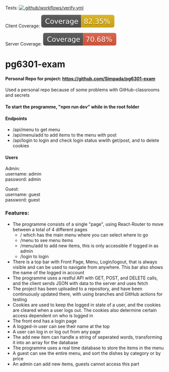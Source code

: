 Tests: 
[![.github/workflows/verify.yml](https://github.com/Simpada/pg6301-exam/actions/workflows/verify.yml/badge.svg)](https://github.com/Simpada/pg6301-exam/actions/workflows/verify.yml)

Client Coverage: 
[![](client/coverage/badge.svg)](https://github.com/Simpada/pg6301-exam/commit/368f64f1d36ddf2f36dcd4cf76d74b4a49b1648a#commitcomment-90742740)

Server Coverage: 
[![](server/coverage/badge.svg)](https://github.com/Simpada/pg6301-exam/commit/368f64f1d36ddf2f36dcd4cf76d74b4a49b1648a#commitcomment-90742761)

# pg6301-exam

#### Personal Repo for project: https://github.com/Simpada/pg6301-exam
Used a personal repo because of some problems with GitHub-classrooms and secrets

#### To start the programme, "npm run dev" while in the root folder

#### Endpoints
- /api/menu to get menu
- /api/menu/add to add items to the menu with post
- /api/login to login and check login status wwith get/post, and to delete cookies

#### Users
Admin: <br />
username: admin <br />
password: admin

Guest: <br />
username: guest <br />
password: guest
 
### Features: 
- The programme consists of a single "page", using React-Router to move between a total of 4 different pages
  - / which has the main menu where you can select where to go
  - /menu to see menu items
  - /menu/add to add new items, this is only accessible if logged in as admin
  - /login to login
- There is a top bar with Front Page, Menu, Login/logout, that is always visible and can be used to navigate from anywhere. This bar also shows the name of the logged in account
- The programme uses a restful API with GET, POST, and DELETE calls, and the client sends JSON with data to the server and uses fetch
- The project has been uploaded to a repository, and have been continuously updated there, with using branches and GitHub actions for testing
- Cookies are used to keep the logged in state of a user, and the cookies are cleared when a user logs out. The cookies also determine certain access dependent on who is logged in
- The front end has a login page
- A logged-in user can see their name at the top
- A user can log in or log out from any page
- The add new item can handle a string of seperated words, transforming it into an array for the database
- The programme uses a real time database to store the items in the menu
- A guest can see the entire menu, and sort the dishes by category or by price
- An admin can add new items, guests cannot access this part
